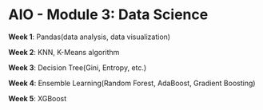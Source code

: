 # AIO - Module 3: Data Science

**Week 1**: Pandas(data analysis, data visualization)

**Week 2**: KNN, K-Means algorithm

**Week 3**: Decision Tree(Gini, Entropy, etc.)

**Week 4**: Ensemble Learning(Random Forest, AdaBoost, Gradient Boosting)

**Week 5**: XGBoost